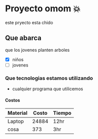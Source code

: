 # Proyecto omom 💥
este pryecto esta chido

## Que abarca
que los jovenes planten arboles
* [x] niños
* [ ] jovenes

### Que tecnologias estamos utilizando
* cualquier programa que utilicemos

#### Costos 
Material | Costo | Tiempo
---------|-------|--------
Laptop   | 24884 | 12hr
cosa     |373    |3hr

